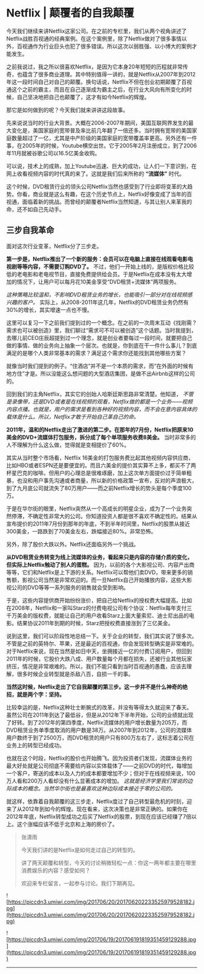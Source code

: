 # Netflix | 颠覆者的自我颠覆

今天我们继续来讲Netflix这家公司。在之前的专栏里，我们从两个视角讲述了Netflix战胜百视通的经典案例。在这个案例里，除了Netflix做对了很多事情以外，百视通作为行业巨头也犯了很多错误。所以这次以弱胜强、以小博大的案例才能发生。

之前我说过，我之所以很喜欢Netflix，是因为它本身20年短短的历程就非常传奇，也蕴含了很多商业道理。其中特别值得一讲的，就是Netflix从2007年到2012年这一段时间自己对自己的颠覆。换句话说，Netflix不但在创业初期颠覆了百视通这个之前的霸主，而且在自己逐渐成为霸主之后，在行业大风向有所变化的时候，自己坚决地把自己也颠覆了，这才有如今Netflix的辉煌。

那它是如何做到的呢？今天我们就来讲讲这段故事。

先来说说当时的行业大背景。大概在2006-2007年期间，美国互联网界发生的最大变化是，美国家庭的宽带普及率比前几年翻了一倍还多。当时拥有宽带的美国家庭数量超过了一亿，尤其是中产阶级的美国家庭的宽带覆盖率更高。另外还有一件事，在2005年的时候，Youtube横空出世。它于2005年2月注册成立，到了2006年11月就被谷歌公司以16.5亿美金收购。

可以说，技术上的成熟，加上Youtube迅速、巨大的成功，让人们一下意识到，在网上收看视频内容的时代真的来了。这就是我们后来所称的 **“流媒体”** 时代。

这个时候，DVD租赁行业的领头公司Netflix当然也感受到了行业即将变革的大趋势。你看，商业就是这么有趣，在这个历史节点上，Netflix好像变成了当年的百视通，面临着新的挑战。而曾经的颠覆者Netflix当然知道，与其让别人来革我的命，还不如自己先动手。

## 三步自我革命

面对这次行业变革，Netflix分了三步走。

 **第一步是，Netflix推出了一个新的服务：会员可以在电脑上直接在线观看电影电视剧等等内容，不需要订购DVD了。** 不过，他们一开始上线的，是版权价格比较低的老电影和老电视节目，直接免费提供给会员。于是Netflix在成本没有太大增加的情况下，让用户可以每月花10美金享受“DVD租赁+流媒体”两项服务。

 *这种策略比较温和，不影响DVD租赁业务的增长，也能吸引一部分对在线视频感兴趣的客户。* 实际上，从2008-2011年这几年，Netflix的DVD租赁业务仍然有30%的增长，其实增速一点也不慢。

这里可以复习一下之前我们提到过的一个概念。在之前的一次周末互动《找刚需？需求也可以被创造》里，我们聊过“需求可不可以被创造”这个话题。当时我提到，去哪儿前CEO庄辰超提到过一个理念，就是创业者要每过一段时间，就要把自己做的事情、做的业务向上抽象一个层次。也就是，你到底在干一件什么事儿？到底满足的是哪个人类非常基本的需求？满足这个需求你还能找到其他哪些方案？

就像当时我们提到的例子。“住酒店”并不是一个本质的需求，而“在外面的时候有地方住”才是。所以没能这么想问题的大型酒店集团，是做不出Airbnb这样的公司的。

回到我们的主角Netflix，其实它的创始人哈斯廷斯思路非常清楚。他知道， *不管是录像带，还是DVD或者是在线视频的观看，Netflix做的都是一个业务——视频内容点播。也就是，用户的需求是看到各种好的视频内容，而不会在意内容具体的载体是什么。所以，Netflix才敢于开始自己革自己的命。*

 **2011年，温和的Netflix走出了激进的第二步。在那年的7月份，Netflix把原来10美金的DVD+流媒体打包服务，拆分成了每个单项服务收费8美金。** 当时非常多的人不理解为什么这么做，觉得就是变相提价了60%。

其实从当时整个市场看，Netflix 16美金的打包服务费比起其他视频内容供应商，比如HBO或者ESPN还是要便宜的。而且六美金的提价其实算不上多，都买不了两杯星巴克的咖啡。但用户的心理总是很难琢磨，加上这次单方面提价过于简单粗暴，也没和用户事先沟通或者商量，所以新的价格政策一宣布，反对的声浪极大，到了九月底公司就流失了80万用户——而之前Netflix增长的势头是每个季度100万。

于是在华尔街的眼里，Netflix突然从一个高成长的明星企业，成为了一个业务突然停滞，不确定性非常大的公司。你知道投资人都是很不喜欢不确定性的。结果从宣布提价的2011年7月份到那年的年底，不到半年时间里，Netflix的股票从接近300美金，一路跌到了70美金左右，跌幅接近80%。非常恐怖。

另外，除了股价大跌以外。Netflix还面临另外一个挑战。

 **从DVD租赁业务转变为线上流媒体的业务，看起来只是内容的存储介质的变化，但实际上Netflix触动了别人的蛋糕。** 因为，以前的各个大影视公司、内容产出商等等，它们和Netflix是上下游的关系。Netflix可以帮他们卖DVD，带来更多的销售额，影视公司当然是非常欢迎的。而一旦Netflix自己开始播放内容，这些大影视公司的DVD等等一系列服务的销售就会受到影响。

于是，这些内容提供商开始纷纷涨价，把自己给Netflix的授权费大幅提高。比如在2008年，Netflix和一家叫Starz的付费电视公司有个协议：Netflix每年支付三千万美金的版权费，就能让自己的用户收看Starz上面大量索尼、迪士尼出品的电影。结果协议2011年到期的时候，Starz把授权费直接涨到了三亿美金。

说到这里，我们可以阶段性地总结一下。关于企业的转型，我们其实说了很多次。不管是之前的英特尔、苹果，还是最近的百视通，你会发现转型确实是非常难的。对于Netflix来说，现在当然是如日中天，坐拥接近一亿的付费订阅用户，但回到2011年的时候，它股价大跌八成、用户数量每个月都在损失，还被行业其他玩家挤压，情况是非常艰难的。所以，我们不能只看到当时百视通的愚蠢，应该去理解，很多时候企业转型就是杀敌八百，自损一千的事。

 **当然这时候，Netflix走出了它自我颠覆的第三步。这一步并不是什么神奇的绝招，就是两个字：坚持。**

比较幸运的是，Netflix这种壮士断腕式的改革，并没有等得太久就迎来了春天。虽然公司在2011年到达了最低谷，但是从2012年下半年开始，公司的业绩就出现了好转。到了2012年的第四季度，Netflix流媒体的用户增长数量为205万，而DVD租赁业务单季度取消的用户数是38万。从2007年到2012年，公司的流媒体用户数终于到了2500万，而DVD租赁的用户只有800万左右了，这标志着公司在业务上的转型已经成功。

也就在这个时段，Netflix的股价也开始腾飞。因为投资者们发现，流媒体业务的最大好处就是公司彻底不需要给内容以实体载体了——之前DVD的时代，每增加一个客户，寄送的成本以及人力的成本都要增加不少；但对于在线视频来说，100万人看和200万人看却没有什么显著成本的增加。 *这就是经济学里我们常说的边际成本的概念。当然华尔街也是最喜欢这种边际成本接近于零的公司的。*

就这样，依靠着自我颠覆的这三步走，Netflix度过了自己转型最危机的时刻，迎来了从2012年到如今的辉煌。现在看来，这次决策也是非常正确的。如果你在2012年年底，Netflix转型成功之后买了Netflix的股票，到现在应该已经赚了7倍以上。这个涨幅应该不低于北京和上海的房价了。

> 张潇雨
> 
> 今天我们讲的是Netflix是如何走过自己的转型的。
> 
> 讲了两天颠覆和转型，今天的讨论稍微轻松一点：你这一两年都主要在哪里消费娱乐的内容？感受如何？
> 
> 欢迎来专栏留言，一起参与讨论。我们下期再见。

![https://piccdn3.umiwi.com/img/201706/20/201706202233525979528182.jpg](https://piccdn3.umiwi.com/img/201706/20/201706202233525979528182.jpg)

![https://piccdn3.umiwi.com/img/201706/19/201706191819351459129288.jpg](https://piccdn3.umiwi.com/img/201706/19/201706191819351459129288.jpg)

---
